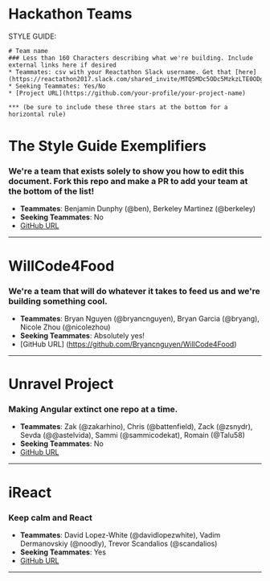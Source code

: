 # Hackathon Teams

STYLE GUIDE:  
```
# Team name
### Less than 160 Characters describing what we're building. Include external links here if desired
* Teammates: csv with your Reactathon Slack username. Get that [here](https://reactathon2017.slack.com/shared_invite/MTQ5MDc5ODc5MzkzLTE0ODg2NDYyMjMtN2FmZDRiYWE5Yw)
* Seeking Teammates: Yes/No
* [Project URL](https://github.com/your-profile/your-project-name)

*** (be sure to include these three stars at the bottom for a horizontal rule)
```
# The Style Guide Exemplifiers
### We're a team that exists solely to show you how to edit this document. Fork this repo and make a PR to add your team at the bottom of the list!
* **Teammates**: Benjamin Dunphy (@ben), Berkeley Martinez (@berkeley)
* **Seeking Teammates**: No
* [GitHub URL](https://github.com/your-profile/your-project-name)

***


# WillCode4Food
### We're a team that will do whatever it takes to feed us and we're building something cool.
* **Teammates**: Bryan Nguyen (@bryancnguyen), Bryan Garcia (@bryang), Nicole Zhou (@nicolezhou)
* **Seeking Teammates**: Absolutely yes!
* [GitHub URL] (https://github.com/Bryancnguyen/WillCode4Food) 

***

# Unravel Project
### Making Angular extinct one repo at a time.
* **Teammates**: Zak (@zakarhino), Chris (@battenfield), Zack (@zsnydr), Sevda (@@astelvida), Sammi (@sammicodekat), Romain (@Talu58)
* **Seeking Teammates**: No
* [GitHub URL](https://github.com/unravel-project)

***

# iReact
### Keep calm and React
* **Teammates**: David Lopez-White (@davidlopezwhite), Vadim Dermanovskiy (@noodly), Trevor Scandalios (@scandalios)
* **Seeking Teammates**: Yes
* [GitHub URL](https://github.com/DavidLopezWhite/iReact)

***
